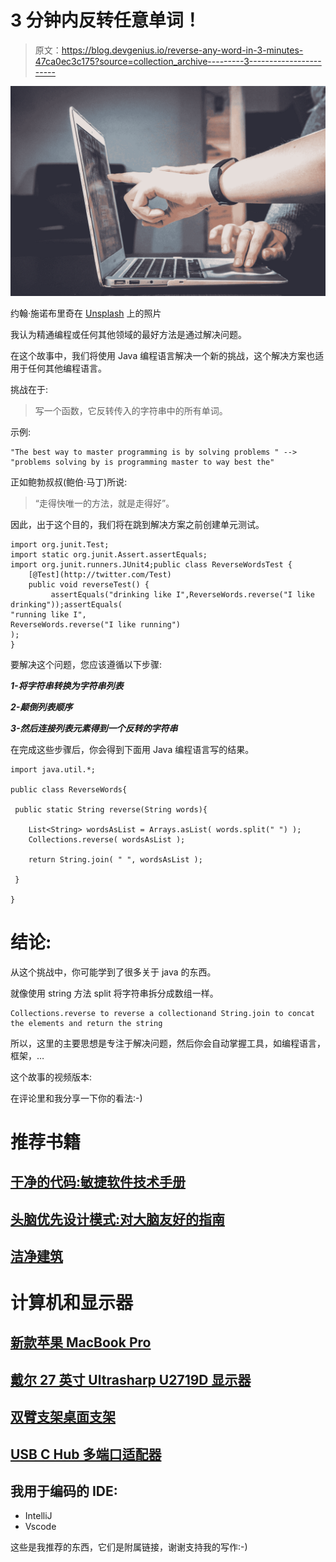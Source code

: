 # 3 分钟内反转任意单词！

> 原文：<https://blog.devgenius.io/reverse-any-word-in-3-minutes-47ca0ec3c175?source=collection_archive---------3----------------------->

![](img/b15bb4c0a1f39d309dacc79f526e6b00.png)

约翰·施诺布里奇在 [Unsplash](https://unsplash.com?utm_source=medium&utm_medium=referral) 上的照片

我认为精通编程或任何其他领域的最好方法是通过解决问题。

在这个故事中，我们将使用 Java 编程语言解决一个新的挑战，这个解决方案也适用于任何其他编程语言。

挑战在于:

> 写一个函数，它反转传入的字符串中的所有单词。

示例:

```
"The best way to master programming is by solving problems " --> "problems solving by is programming master to way best the"
```

正如鲍勃叔叔(鲍伯·马丁)所说:

> “走得快唯一的方法，就是走得好”。

因此，出于这个目的，我们将在跳到解决方案之前创建单元测试。

```
import org.junit.Test;
import static org.junit.Assert.assertEquals;
import org.junit.runners.JUnit4;public class ReverseWordsTest {
    [@Test](http://twitter.com/Test)
    public void reverseTest() {
         assertEquals("drinking like I",ReverseWords.reverse("I like drinking"));assertEquals(
"running like I", 
ReverseWords.reverse("I like running")
);  
}
```

要解决这个问题，您应该遵循以下步骤:

***1-将字符串转换为字符串列表***

***2-颠倒列表顺序***

***3-然后连接列表元素得到一个反转的字符串***

在完成这些步骤后，你会得到下面用 Java 编程语言写的结果。

```
import java.util.*;

public class ReverseWords{

 public static String reverse(String words){

    List<String> wordsAsList = Arrays.asList( words.split(" ") );
    Collections.reverse( wordsAsList );

    return String.join( " ", wordsAsList );

 }

}
```

# 结论:

从这个挑战中，你可能学到了很多关于 java 的东西。

就像使用 string 方法 split 将字符串拆分成数组一样。

```
Collections.reverse to reverse a collectionand String.join to concat the elements and return the string
```

所以，这里的主要思想是专注于解决问题，然后你会自动掌握工具，如编程语言，框架，…

这个故事的视频版本:

在评论里和我分享一下你的看法:-)

# 推荐书籍

## [干净的代码:敏捷软件技术手册](https://amzn.to/3j1lNWx)

## [头脑优先设计模式:对大脑友好的指南](https://amzn.to/3vG0Zbl)

## [洁净建筑](https://amzn.to/3cVvkfy)

# 计算机和显示器

## [新款苹果 MacBook Pro](https://amzn.to/3wOP10M)

## [戴尔 27 英寸 Ultrasharp U2719D 显示器](https://amzn.to/3zIcT7M)

## [双臂支架桌面支架](https://amzn.to/2SNdHI3)

## [USB C Hub 多端口适配器](https://amzn.to/2VfxiS6)

## 我用于编码的 IDE:

- IntelliJ
- Vscode

这些是我推荐的东西，它们是附属链接，谢谢支持我的写作:-)